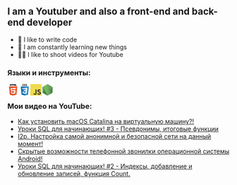 ## I am a Youtuber and also a front-end and back-end developer
- 💪 I like to write code
- 🥅 I am constantly learning new things
- 🤹🏽 I like to shoot videos for Youtube 

### Языки и инструменты:
<img align="left" alt="HTML5" width="26px" src="https://raw.githubusercontent.com/github/explore/80688e429a7d4ef2fca1e82350fe8e3517d3494d/topics/html/html.png" />
<img align="left" alt="CSS3" width="26px" src="https://raw.githubusercontent.com/github/explore/80688e429a7d4ef2fca1e82350fe8e3517d3494d/topics/css/css.png" />
<img align="left" alt="JavaScript" width="26px" src="https://raw.githubusercontent.com/github/explore/80688e429a7d4ef2fca1e82350fe8e3517d3494d/topics/javascript/javascript.png" />
<img align="left" alt="Node.js" width="26px" src="https://raw.githubusercontent.com/github/explore/80688e429a7d4ef2fca1e82350fe8e3517d3494d/topics/nodejs/nodejs.png" />
<img align="left" alt="" width="26px" src="https://cdn-icons-png.flaticon.com/512/5968/5968350.png" />
<img align="left" alt="" width="23px" src="https://bobpusateri.blob.core.windows.net/bcn/2020/04/Azure_SQL_DB.png" />
<br />


### Мои видео на YouTube:
- [Как установить macOS Catalina на виртуальную машину?!](https://youtu.be/GF0X8C4-pWk)
- [Уроки SQL для начинающих! #3 - Псевдонимы, итоговые функции](https://youtu.be/mLw2PugXZVg)
- [I2p. Настройка самой анонимной и безопасной сети на данный момент!](https://youtu.be/iVUcCHpFs08)
- [Скрытые возможности телефонной звонилки операционной системы Android!](https://youtu.be/a96J69jTNus)
- [Уроки SQL для начинающих! #2 - Индексы, добавление и обновление записей, функция Count.](https://youtu.be/sEKuhwPaomc)

